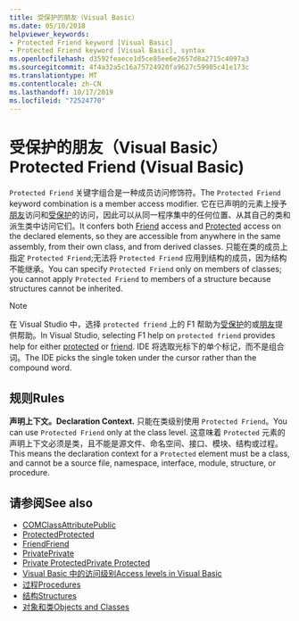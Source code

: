 ```yaml
---
title: 受保护的朋友（Visual Basic）
ms.date: 05/10/2018
helpviewer_keywords:
- Protected Friend keyword [Visual Basic]
- Protected Friend keyword [Visual Basic], syntax
ms.openlocfilehash: d3592feaece1d5ce85ee6e2657d8a2715c4097a3
ms.sourcegitcommit: 4f4a32a5c16a75724920fa9627c59985c41e173c
ms.translationtype: MT
ms.contentlocale: zh-CN
ms.lasthandoff: 10/17/2019
ms.locfileid: "72524770"
---
```

# <a name="protected-friend-visual-basic"></a><span data-ttu-id="32b35-102">受保护的朋友（Visual Basic）</span><span class="sxs-lookup"><span data-stu-id="32b35-102">Protected Friend (Visual Basic)</span></span>

<span data-ttu-id="32b35-103">`Protected Friend` 关键字组合是一种成员访问修饰符。</span><span class="sxs-lookup"><span data-stu-id="32b35-103">The `Protected Friend` keyword combination is a member access modifier.</span></span> <span data-ttu-id="32b35-104">它在已声明的元素上授予[朋友](friend.md)访问和[受保护](protected.md)的访问，因此可以从同一程序集中的任何位置、从其自己的类和派生类中访问它们。</span><span class="sxs-lookup"><span data-stu-id="32b35-104">It confers both [Friend](friend.md) access and [Protected](protected.md) access on the declared elements, so they are accessible from anywhere in the same assembly, from their own class, and from derived classes.</span></span> <span data-ttu-id="32b35-105">只能在类的成员上指定 `Protected Friend`;无法将 `Protected Friend` 应用到结构的成员，因为结构不能继承。</span><span class="sxs-lookup"><span data-stu-id="32b35-105">You can specify `Protected Friend` only on members of classes; you cannot apply `Protected Friend` to members of a structure because structures cannot be inherited.</span></span>

> [!NOTE]
> <span data-ttu-id="32b35-106">在 Visual Studio 中，选择 `protected friend` 上的 F1 帮助为[受保护](protected.md)的或[朋友](friend.md)提供帮助。</span><span class="sxs-lookup"><span data-stu-id="32b35-106">In Visual Studio, selecting F1 help on `protected friend` provides help for either [protected](protected.md) or [friend](friend.md).</span></span> <span data-ttu-id="32b35-107">IDE 将选取光标下的单个标记，而不是组合词。</span><span class="sxs-lookup"><span data-stu-id="32b35-107">The IDE picks the single token under the cursor rather than the compound word.</span></span>

## <a name="rules"></a><span data-ttu-id="32b35-108">规则</span><span class="sxs-lookup"><span data-stu-id="32b35-108">Rules</span></span>

<span data-ttu-id="32b35-109">**声明上下文。**</span><span class="sxs-lookup"><span data-stu-id="32b35-109">**Declaration Context.**</span></span> <span data-ttu-id="32b35-110">只能在类级别使用 `Protected Friend`。</span><span class="sxs-lookup"><span data-stu-id="32b35-110">You can use `Protected Friend` only at the class level.</span></span> <span data-ttu-id="32b35-111">这意味着 `Protected` 元素的声明上下文必须是类，且不能是源文件、命名空间、接口、模块、结构或过程。</span><span class="sxs-lookup"><span data-stu-id="32b35-111">This means the declaration context for a `Protected` element must be a class, and cannot be a source file, namespace, interface, module, structure, or procedure.</span></span>

## <a name="see-also"></a><span data-ttu-id="32b35-112">请参阅</span><span class="sxs-lookup"><span data-stu-id="32b35-112">See also</span></span>

- [<span data-ttu-id="32b35-113">COMClassAttribute</span><span class="sxs-lookup"><span data-stu-id="32b35-113">Public</span></span>](../../../visual-basic/language-reference/modifiers/public.md)
- [<span data-ttu-id="32b35-114">Protected</span><span class="sxs-lookup"><span data-stu-id="32b35-114">Protected</span></span>](../../../visual-basic/language-reference/modifiers/protected.md)
- [<span data-ttu-id="32b35-115">Friend</span><span class="sxs-lookup"><span data-stu-id="32b35-115">Friend</span></span>](friend.md)
- [<span data-ttu-id="32b35-116">Private</span><span class="sxs-lookup"><span data-stu-id="32b35-116">Private</span></span>](../../../visual-basic/language-reference/modifiers/private.md)
- [<span data-ttu-id="32b35-117">Private Protected</span><span class="sxs-lookup"><span data-stu-id="32b35-117">Private Protected</span></span>](./private-protected.md)
- [<span data-ttu-id="32b35-118">Visual Basic 中的访问级别</span><span class="sxs-lookup"><span data-stu-id="32b35-118">Access levels in Visual Basic</span></span>](../../../visual-basic/programming-guide/language-features/declared-elements/access-levels.md)
- [<span data-ttu-id="32b35-119">过程</span><span class="sxs-lookup"><span data-stu-id="32b35-119">Procedures</span></span>](../../../visual-basic/programming-guide/language-features/procedures/index.md)
- [<span data-ttu-id="32b35-120">结构</span><span class="sxs-lookup"><span data-stu-id="32b35-120">Structures</span></span>](../../../visual-basic/programming-guide/language-features/data-types/structures.md)
- [<span data-ttu-id="32b35-121">对象和类</span><span class="sxs-lookup"><span data-stu-id="32b35-121">Objects and Classes</span></span>](../../../visual-basic/programming-guide/language-features/objects-and-classes/index.md)
